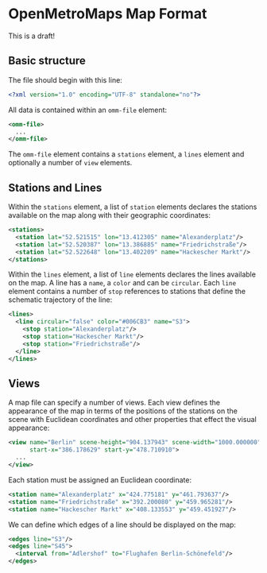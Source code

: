 # OpenMetroMaps Map Format

This is a draft!

## Basic structure

The file should begin with this line:

```xml
<?xml version="1.0" encoding="UTF-8" standalone="no"?>
```

All data is contained within an `omm-file` element:

```xml
<omm-file>
  ...
</omm-file>
```

The `omm-file` element contains a `stations` element, a `lines` element and
optionally a number of `view` elements.

## Stations and Lines

Within the `stations` element, a list of `station` elements declares the stations
available on the map along with their geographic coordinates:

```xml
<stations>
  <station lat="52.521515" lon="13.412305" name="Alexanderplatz"/>
  <station lat="52.520387" lon="13.386885" name="Friedrichstraße"/>
  <station lat="52.522648" lon="13.402209" name="Hackescher Markt"/>
</stations>
```

Within the `lines` element, a list of `line` elements declares the lines
available on the map. A line has a `name`, a `color` and can be `circular`.
Each `line` element contains a number of `stop` references to stations that
define the schematic trajectory of the line:

```xml
<lines>
  <line circular="false" color="#006CB3" name="S3">
    <stop station="Alexanderplatz"/>
    <stop station="Hackescher Markt"/>
    <stop station="Friedrichstraße"/>
  </line>
</lines>
```

## Views

A map file can specify a number of views. Each view defines the
appearance of the map in terms of the positions of the stations on the
scene with Euclidean coordinates and other properties that effect the visual
appearance:

```xml
<view name="Berlin" scene-height="904.137943" scene-width="1000.000000"
      start-x="386.178629" start-y="478.710910">
  ...
</view>
```

Each station must be assigned an Euclidean coordinate:

```xml
<station name="Alexanderplatz" x="424.775181" y="461.793637"/>
<station name="Friedrichstraße" x="392.200080" y="459.965281"/>
<station name="Hackescher Markt" x="408.133553" y="459.451927"/>
```

We can define which edges of a line should be displayed on the map:

```xml
<edges line="S3"/>
<edges line="S45">
  <interval from="Adlershof" to="Flughafen Berlin-Schönefeld"/>
</edges>
```
